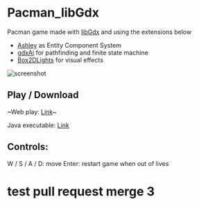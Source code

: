 # Pacman_libGdx

Pacman game made with [libGdx](http://www.libgdx.com/) and using the extensions below
- [Ashley](https://github.com/libgdx/ashley) as Entity Component System
- [gdxAi](https://github.com/libgdx/gdx-ai) for pathfinding and finite state machine
- [Box2DLights](https://github.com/libgdx/box2dlights) for visual effects


![screenshot](https://github.com/yichen0831/Pacman_libGdx/raw/master/screenshot.png)

## Play / Download
~Web play: [Link](http://pacman-libgdx.bugs3.com/)~

Java executable: [Link](https://github.com/yichen0831/Pacman_libGdx/releases/download/v1.0/Pacman_libGdx-1.0.jar)

## Controls:

W / S / A / D: move
Enter: restart game when out of lives

# test pull request merge 3
